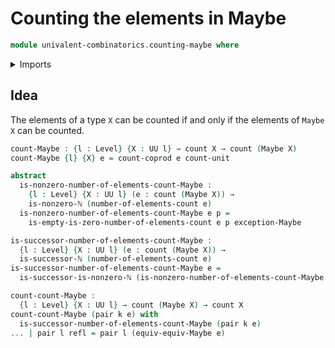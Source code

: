 # Counting the elements in Maybe

```agda
module univalent-combinatorics.counting-maybe where
```

<details><summary>Imports</summary>

```agda
open import elementary-number-theory.natural-numbers
open import foundation.dependent-pair-types
open import foundation.equivalences-maybe
open import foundation.identity-types
open import foundation.maybe
open import foundation.universe-levels
open import univalent-combinatorics.coproduct-types
open import univalent-combinatorics.counting
```

</details>

## Idea

The elements of a type `X` can be counted if and only if the elements of `Maybe X` can be counted.

```agda
count-Maybe : {l : Level} {X : UU l} → count X → count (Maybe X)
count-Maybe {l} {X} e = count-coprod e count-unit

abstract
  is-nonzero-number-of-elements-count-Maybe :
    {l : Level} {X : UU l} (e : count (Maybe X)) →
    is-nonzero-ℕ (number-of-elements-count e)
  is-nonzero-number-of-elements-count-Maybe e p =
    is-empty-is-zero-number-of-elements-count e p exception-Maybe

is-successor-number-of-elements-count-Maybe :
  {l : Level} {X : UU l} (e : count (Maybe X)) →
  is-successor-ℕ (number-of-elements-count e)
is-successor-number-of-elements-count-Maybe e =
  is-successor-is-nonzero-ℕ (is-nonzero-number-of-elements-count-Maybe e)

count-count-Maybe :
  {l : Level} {X : UU l} → count (Maybe X) → count X
count-count-Maybe (pair k e) with
  is-successor-number-of-elements-count-Maybe (pair k e)
... | pair l refl = pair l (equiv-equiv-Maybe e)
```
